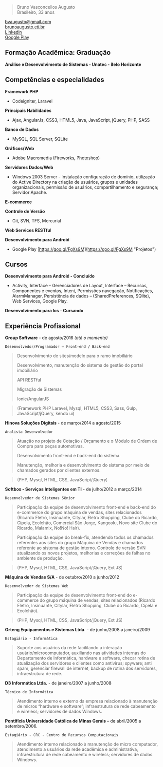 >Bruno Vasconcellos Augusto     
>Brasileiro, 33 anos    

[bvaugusto@gmail.com](bvaugusto@gmail.com)      
[brunoaugusto.eti.br](http://brunoaugusto.eti.br)   
[Linkedin](https://www.linkedin.com/in/bvaugusto)      
[Google Play](https://goo.gl/FgXs9M) 

## Formação Acadêmica: Graduação
**Análise e Desenvolvimento de Sistemas - Unatec - Belo Horizonte**

## Competências e especialidades

**Framework PHP**
* Codeigniter, Laravel

**Principais Habilidades**
* Ajax, AngularJs, CSS3, HTML5, Java, JavaScript, jQuery, PHP, SASS

**Banco de Dados**
* MySQL, SQL Server, SQLite

**Gráficos/Web**
* Adobe Macromedia (Fireworks, Photoshop)

**Servidores Dados/Web**
* Windows 2003 Server - Instalação configuração de domínio, utilização do Active Directory na criação de usuários, 
grupos e unidades organizacionais, permissão de usuários, compartilhamento e segurança; Servidor Apache.

**E-commerce**

**Controle de Versão**
* Git, SVN, TFS, Mercurial

**Web Services RESTful**

**Desenvolvimento para Android**
* Google Play [https://goo.gl/FgXs9M](https://goo.gl/FgXs9M "Projetos") 

## Cursos

**Desenvolvimento para Android - Concluído**
* Activity, Interface – Gerenciadores de Layout, Interface –
Recursos, Componentes e eventos, Intent, Permissões navegação, Notificações, AlarmManager, 
Persistência de dados – (SharedPreferences, SQlite), Web Services, Google Play.

**Desenvolvimento para Ios - Cursando**

## Experiência Profissional

**Group Software** - de agosto/2016 *(até o momento)*

    Desenvolvedor/Programador – Front-end / Back-end
>Desenvolvimento de sites/modelo para o ramo imobiliário
>
>Desenvolvimento, manutenção do sistema de gestão do portal imobiliário
>
>API RESTful
>
>Migração de Sistemas
>
>Ionic/AngularJS

>(Framework PHP Laravel, Mysql, HTML5, CSS3, Sass, Gulp, JavaScript/jQuery, kendo ui)

**Hinova Soluções Digitais** - de março/2014 a agosto/2015

    Analista Desenvolvedor
>Atuação no projeto de Cotação / Orçamento e o Módulo de Ordem de Compra para peças automotivas.
>
>Desenvolvimento front-end e back-end do sistema.
>
>Manutenção, melhoria e desenvolvimento do sistema por meio de chamados gerados por clientes externos.

>(PHP, Mysql, HTML, CSS, JavaScript/jQuery)

**Softbox - Serviços Inteligentes em TI** - de julho/2012 a março/2014

    Desenvolvedor de Sistemas Sênior
>Participação da equipe de desenvolvimento front-end e back-end do e-commerce do grupo máquina de vendas, sites 
relacionados (Ricardo Eletro, Insinuante, Citylar, Eletro Shopping, Clube do Ricardo, Cipela, Ecolchão, 
Comercial São Jorge, Kangoolu, Novo site Clube do Ricardo, Malamix, No!No! Hair).
>
>Participação da equipe do break-fix, atendendo todos os chamados referentes aos sites do grupo Máquina de Vendas e 
chamados referente ao sistema de gestão interno. Controle de versão SVN atualizando os novos projetos, melhorias e 
correções de falhas no ambiente de produção.

>(PHP, Mysql, HTML, CSS, JavaScript/jQuery, Ext JS)

**Máquina de Vendas S/A** - de outubro/2010 a junho/2012
    
    Desenvolvedor de Sistemas Web
>Participação da equipe de desenvolvimento front-end do e-commerce do grupo máquina de vendas, sites relacionados 
(Ricardo Eletro, Insinuante, Citylar, Eletro Shopping, Clube do Ricardo, Cipela e Ecolchão).

>(PHP, Mysql, HTML, CSS, JavaScript/jQuery, Ext JS)

**Orteng Equipamentos e Sistemas Ltda.** - de junho/2008 a janeiro/2009

    Estagiário - Informática
>Suporte aos usuários da rede facilitando a interação usuário/microcomputador, auxiliando nas atividades internas do 
Departamento de Informática, hardware e software, checar rotina de atualização dos servidores e clientes como antivírus; 
spyware; anti spam, gerenciar firewall de internet, backup de rotina dos servidores, infraestrutura de rede.

**D3 Informática Ltda.** - de janeiro/2007 a junho/2008

    Técnico de Informática
>Atendimento interno e externo da empresa relacionado à manutenção de micros “hardware e software”; infraestrutura 
de rede cabeamento e wireless; servidores de dados Windows.

**Pontifícia Universidade Católica de Minas Gerais** – de abril/2005 a
setembro/2006.

    Estagiário - CRC - Centro de Recursos Computacionais
>Atendimento interno relacionado à manutenção de micro computador, atendimento a usuários da rede acadêmica 
e administrativa, infraestrutura de rede cabeamento e wireless; servidores de dados Windows.